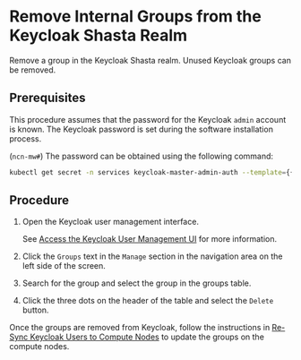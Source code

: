 # Remove Internal Groups from the Keycloak Shasta Realm

Remove a group in the Keycloak Shasta realm. Unused Keycloak groups can be removed.

## Prerequisites

This procedure assumes that the password for the Keycloak `admin` account is known. The Keycloak password is set during the software installation process.

(`ncn-mw#`) The password can be obtained using the following command:

```bash
kubectl get secret -n services keycloak-master-admin-auth --template={{.data.password}} | base64 --decode
```

## Procedure

1. Open the Keycloak user management interface.

    See [Access the Keycloak User Management UI](Access_the_Keycloak_User_Management_UI.md) for more information.

1. Click the `Groups` text in the `Manage` section in the navigation area on the left side of the screen.

1. Search for the group and select the group in the groups table.

1. Click the three dots on the header of the table and select the `Delete` button.

Once the groups are removed from Keycloak, follow the instructions in [Re-Sync Keycloak Users to Compute Nodes](Resync_Keycloak_Users_to_Compute_Nodes.md) to update the groups on the compute nodes.
